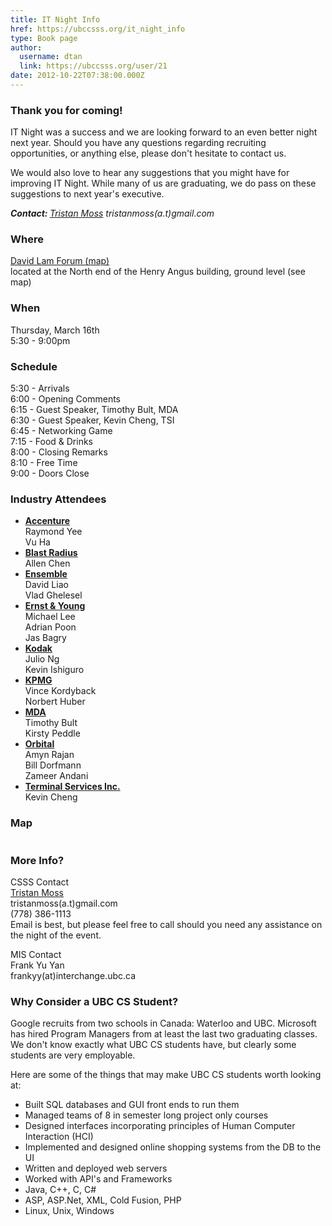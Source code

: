 ```yaml
---
title: IT Night Info 
href: https://ubccsss.org/it_night_info
type: Book page
author:
  username: dtan
  link: https://ubccsss.org/user/21
date: 2012-10-22T07:38:00.000Z
---
```


<div class="field field-name-body field-type-text-with-summary field-label-hidden"><div class="field-items"><div class="field-item even"><h3>Thank you for coming!</h3>
<p>IT Night was a success and we are looking forward to an even better night next year.  Should you have any questions regarding recruiting opportunities, or anything else, please don&apos;t hesitate to contact us.</p>
<p>We would also love to hear any suggestions that you might have for improving IT Night.  While many of us are graduating, we do pass on these suggestions to next year&apos;s executive.</p>
<p><b><i>Contact: </i></b><i><a href="http://tristanmoss.net/" target="_blank">Tristan Moss</a> tristanmoss(a.t)gmail.com</i></p>
<h3>Where</h3>
<p><a href="https://maps.google.com/maps?f=q&amp;hl=en&amp;sll=49.264122,-123.250637&amp;sspn=0.006707,0.01678&amp;q=ubc+vancouver+angus&amp;cid=49264122,-123250637,2619071038577418934&amp;li=lmd&amp;t=h&amp;ll=49.26702,-123.249993&amp;spn=0.007085,0.01678" target="_blank">David Lam Forum (map)</a><br>
located at the North end of the Henry Angus building, ground level (see map)</p>
<h3>When</h3>
<p>Thursday, March 16th<br>
5:30 - 9:00pm</p>
<h3>Schedule</h3>
<p>5:30 - Arrivals<br>
6:00 - Opening Comments<br>
6:15 - Guest Speaker, Timothy Bult, MDA<br>
6:30 - Guest Speaker, Kevin Cheng, TSI<br>
6:45 - Networking Game<br>
7:15 - Food &amp; Drinks<br>
8:00 - Closing Remarks<br>
8:10 - Free Time<br>
9:00 - Doors Close</p>
<h3>Industry Attendees</h3>
<ul>
<li><strong><a href="http://www.accenture.com/" target="_blank">Accenture</a></strong><br>
Raymond Yee<br>
Vu Ha
</li>
<li><strong><a href="http://www.blastradius.com/index.jsp" target="_blank">Blast Radius</a></strong><br>
Allen Chen</li>
<li><strong><a href="http://www.ensemble.com/" target="_blank">Ensemble</a></strong><br>
David Liao<br>
Vlad Ghelesel</li>
<li><strong><a href="https://webforms.ey.com/global/content.nsf/Canada/Home" target="_blank">Ernst &amp; Young</a></strong><br>
Michael Lee<br>
Adrian Poon<br>
Jas Bagry</li>
<li><strong><a href="http://wwwca.kodak.com/CA/en/nav/kciHomePage.jhtml" target="_blank">Kodak</a></strong><br>
Julio Ng<br>
Kevin Ishiguro</li>
<li><strong><a href="http://www.kpmg.ca/en/" target="_blank">KPMG</a></strong><br>
Vince Kordyback<br>
Norbert Huber</li>
<li><strong><a href="http://www.mdacorporation.com/" target="_blank">MDA</a></strong><br>
Timothy Bult<br>
Kirsty Peddle</li>
<li><strong><a href="http://www.orbitaltech.com/" target="_blank">Orbital</a></strong><br>
Amyn Rajan<br>
Bill Dorfmann<br>
Zameer Andani</li>
<li><strong><a href="http://www.tsi.bc.ca/t3/index.php?id=43" target="_blank">Terminal Services Inc.</a></strong><br>
Kevin Cheng</li>
</ul>
<h3>Map</h3>
<p><img src="/files/map.png" alt=""></p>
<h3>More Info?</h3>
<p>CSSS Contact<br>
<a href="http://tristanmoss.net/" target="_blank">Tristan Moss</a><br>
tristanmoss(a.t)gmail.com<br>
(778) 386-1113<br>
Email is best, but please feel free to call should you need any assistance on the night of the event.</p>
<p>MIS Contact<br>
Frank Yu Yan<br>
frankyy(at)interchange.ubc.ca</p>
<h3>Why Consider a UBC CS Student?</h3>
<p>Google recruits from two schools in Canada: Waterloo and UBC. Microsoft has hired Program Managers from at least the last two graduating classes. We don&apos;t know exactly what UBC CS students have, but clearly some students are very employable. </p>
<p>Here are some of the things that may make UBC CS students worth looking at:</p>
<ul>
<li>Built SQL databases and GUI front ends to run them</li>
<li>Managed teams of 8 in semester long project only courses</li>
<li>Designed interfaces incorporating principles of Human Computer Interaction (HCI)</li>
<li>Implemented and designed online shopping systems from the DB to the UI</li>
<li>Written and deployed web servers</li>
<li>Worked with API&apos;s and Frameworks</li>
<li>Java, C++, C, C#</li>
<li>ASP, ASP.Net, XML, Cold Fusion, PHP</li>
<li>Linux, Unix, Windows</li>
</ul>
</div></div></div>    <footer>
          </footer>